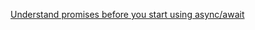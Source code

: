 [Understand promises before you start using async/await](https://medium.com/@bluepnume/learn-about-promises-before-you-start-using-async-await-eb148164a9c8)
